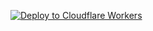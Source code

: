 [![Deploy to Cloudflare Workers](https://deploy.workers.cloudflare.com/button)](https://deploy.workers.cloudflare.com/?url=https://github.com/OPPAINONYMOUS/api-oppaiplayer-)
